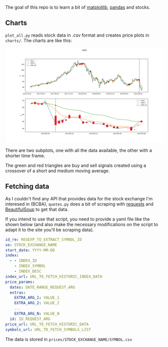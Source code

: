 
The goal of this repo is to learn a bit of [matplotlib](https://matplotlib.org), [pandas](https://pandas.pydata.org) and stocks.


Charts
------

`plot_all.py` reads stock data in .csv format and creates price plots in `charts/`. The charts are like this:

![](chart-1.png)


There are two subplots, one with all the data available, the other with a shorter time frame.

The green and red triangles are buy and sell signals created using a crossover of a short and medium moving average.


Fetching data
-------------

As I couldn't find any API that provides data for the stock exchange I'm interesed in (BCBA), `quotes.py` does a bit of scraping with [requests](https://github.com/psf/requests) and [BeautifulSoup](https://www.crummy.com/software/BeautifulSoup/) to get that data.

If you intend to use that script, you need to provide a yaml file like the shown below (and also make the necessary modifications on the script to adapt it to the site you'll be scraping data).

```yaml
id_re: REGEXP_TO_EXTRACT_SYMBOL_ID
se: STOCK_EXCHANGE_NAME
start_date: YYYY-MM-DD
index:
  - - INDEX_ID
    - INDEX_SYMBOL
    - INDEX_DESC
index_url: URL_TO_FETCH_HISTORIC_INDEX_DATA
price_params:
  dates: DATE_RANGE_REQUEST_ARG
  extras:
    EXTRA_ARG_1: VALUE_1
    EXTRA_ARG_2: VALUE_2
    ...
    EXTRA_ARG_N: VALUE_N
  id: ID_REQUEST_ARG
price_url: URL_TO_FETCH_HISTORIC_DATA
symbols_url: URL_TO_FETCH_SYMBOLS_LIST
```

The data is stored in `prices/STOCK_EXCHANGE_NAME/SYMBOL.csv`
